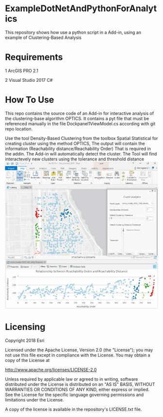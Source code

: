# ExampleDotNetAndPythonForAnalytics
This repository shows how use a python script in a Add-in, using an example of Clustering-Based Analysis

# Requirements
1 ArcGIS PRO 2.1

2 Visual Studio 2017 C#

# How To Use
This repo contains the source code of an Add-in for interactive analysis of the clustering-base algorithm OPTICS.
It contains a pyt file that must be referenced manually in the file Dockpanel1ViewModel.cs according with git repo location.

Use the tool Density-Based Clustering from the toolbox Spatial Statistical for creating cluster using the method OPTICS,
The output will contain the information (Reachability distance/Reachability Order) That is required in the addin. The Add-in will 
automatically detect the cluster.
The Tool will find interactevely new clusters using the tolerance and threshold distance
 ![alt text](https://github.com/ArcGIS/ExampleDotNetAndPythonForAnalytics/blob/master/addin.gif) 

# Licensing
Copyright 2018 Esri

Licensed under the Apache License, Version 2.0 (the "License"); you may not use this file except in compliance with the License. You may obtain a copy of the License at

http://www.apache.org/licenses/LICENSE-2.0

Unless required by applicable law or agreed to in writing, software distributed under the License is distributed on an "AS IS" BASIS, WITHOUT WARRANTIES OR CONDITIONS OF ANY KIND, either express or implied. See the License for the specific language governing permissions and limitations under the License.

A copy of the license is available in the repository's LICENSE.txt file.


